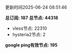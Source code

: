 更新时间2025-06-24 08:51:46

**总订阅: 187**
**总节点: 44318**
- vless节点: 22310
- hysteria2节点: 2

**google ping有效节点: 195**
